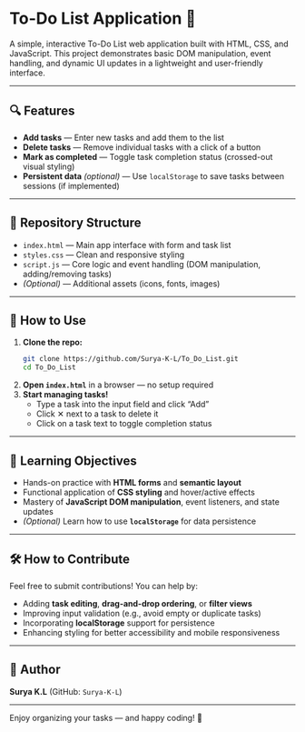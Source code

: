 # To-Do List Application 📝

A simple, interactive To-Do List web application built with HTML, CSS, and JavaScript. This project demonstrates basic DOM manipulation, event handling, and dynamic UI updates in a lightweight and user-friendly interface.

---

## 🔍 Features

- **Add tasks** — Enter new tasks and add them to the list  
- **Delete tasks** — Remove individual tasks with a click of a button  
- **Mark as completed** — Toggle task completion status (crossed-out visual styling)  
- **Persistent data** *(optional)* — Use `localStorage` to save tasks between sessions (if implemented)

---

## 📁 Repository Structure

- `index.html` — Main app interface with form and task list  
- `styles.css` — Clean and responsive styling  
- `script.js` — Core logic and event handling (DOM manipulation, adding/removing tasks)  
- *(Optional)* — Additional assets (icons, fonts, images)

---

## 🚀 How to Use

1. **Clone the repo:**
    ```bash
    git clone https://github.com/Surya-K-L/To_Do_List.git
    cd To_Do_List
    ```
2. **Open `index.html`** in a browser — no setup required  
3. **Start managing tasks!**  
   - Type a task into the input field and click “Add”  
   - Click ✕ next to a task to delete it  
   - Click on a task text to toggle completion status

---

## 🎯 Learning Objectives

- Hands-on practice with **HTML forms** and **semantic layout**
- Functional application of **CSS styling** and hover/active effects
- Mastery of **JavaScript DOM manipulation**, event listeners, and state updates
- *(Optional)* Learn how to use **`localStorage`** for data persistence

---

## 🛠️ How to Contribute

Feel free to submit contributions! You can help by:

- Adding **task editing**, **drag-and-drop ordering**, or **filter views**
- Improving input validation (e.g., avoid empty or duplicate tasks)
- Incorporating **localStorage** support for persistence
- Enhancing styling for better accessibility and mobile responsiveness

---

## 👤 Author

**Surya K.L** (GitHub: `Surya‑K‑L`)

---

Enjoy organizing your tasks — and happy coding! 🎉
